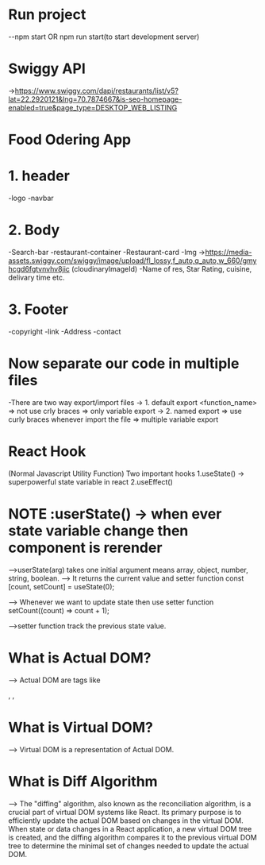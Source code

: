 # Run project
  --npm start OR npm run start(to start development server)

# Swiggy API
->https://www.swiggy.com/dapi/restaurants/list/v5?lat=22.2920121&lng=70.7874667&is-seo-homepage-enabled=true&page_type=DESKTOP_WEB_LISTING

# Food Odering App
# 1. header
 -logo
 -navbar

# 2. Body
 -Search-bar
 -restaurant-container
   -Restaurant-card 
     -Img
     ->https://media-assets.swiggy.com/swiggy/image/upload/fl_lossy,f_auto,q_auto,w_660/gmyhcgd6fgtvnvhv8jic (cloudinaryImageId)
     -Name of res, Star Rating, cuisine, delivary time etc.

# 3. Footer
 -copyright
 -link
 -Address
 -contact     

# Now separate our code in multiple files
-There are two way export/import files 
  -> 1. default export <function_name> => not use crly braces => only variable export
  -> 2. named export => use curly braces whenever import the file => multiple variable export

# React Hook
(Normal Javascript Utility Function)
Two important hooks
1.useState() -> superpowerful state variable in react
2.useEffect()  

# NOTE :userState() -> when ever state variable change then component is rerender
-->userState(arg) takes one initial argument means array, object, number, string, boolean.
--> It returns the current value and setter function
    const [count, setCount] = useState(0);

--> Whenever we want to update state then use setter function 
        setCount((count) => count + 1);

-->setter function track the previous state value.

# What is Actual DOM?
--> Actual DOM are tags like
      <div>, <img>, <p>

# What is Virtual DOM? 
--> Virtual DOM is a representation of Actual DOM.

# What is Diff Algorithm

-->
The "diffing" algorithm, also known as the reconciliation algorithm, is a crucial part of virtual DOM systems like React. Its primary purpose is to efficiently update the actual DOM based on changes in the virtual DOM. When state or data changes in a React application, a new virtual DOM tree is created, and the diffing algorithm compares it to the previous virtual DOM tree to determine the minimal set of changes needed to update the actual DOM.